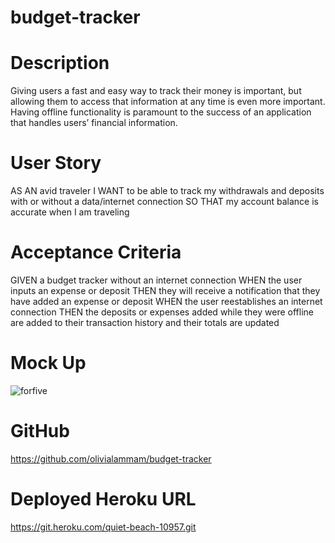 # budget-tracker

# Description
Giving users a fast and easy way to track their money is important, but allowing them to access that information at any time is even more important. Having offline functionality is paramount to the success of an application that handles users’ financial information.

# User Story
AS AN avid traveler
I WANT to be able to track my withdrawals and deposits with or without a data/internet connection
SO THAT my account balance is accurate when I am traveling 

# Acceptance Criteria
GIVEN a budget tracker without an internet connection
WHEN the user inputs an expense or deposit
THEN they will receive a notification that they have added an expense or deposit
WHEN the user reestablishes an internet connection
THEN the deposits or expenses added while they were offline are added to their transaction history and their totals are updated

# Mock Up
![forfive](https://user-images.githubusercontent.com/95842420/179327734-37198fa6-aeeb-4bf9-9d58-165c6c784e65.png)

# GitHub 
https://github.com/olivialammam/budget-tracker

# Deployed Heroku URL
https://git.heroku.com/quiet-beach-10957.git
